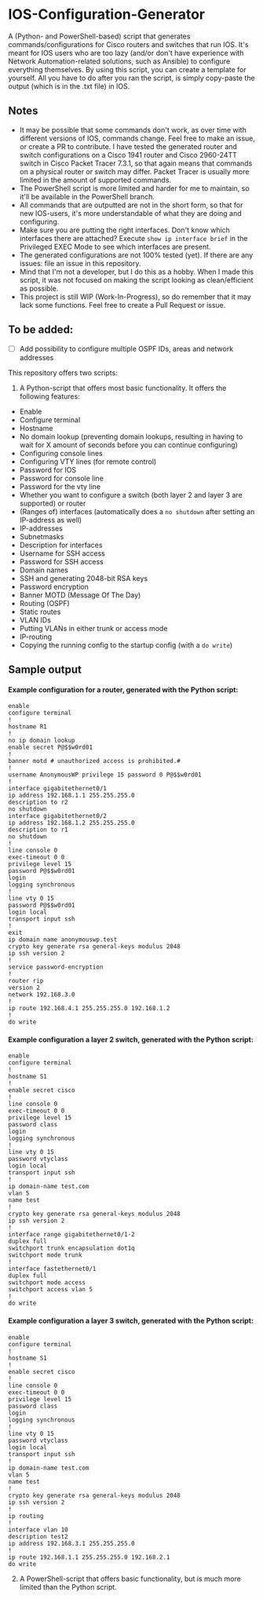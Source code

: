 # IOS-Configuration-Generator

 A (Python- and PowerShell-based) script that generates commands/configurations for Cisco routers and switches that run IOS. It's meant for IOS users who are too lazy (and/or don't have experience with Network Automation-related solutions, such as Ansible) to configure everything themselves. By using this script, you can create a template for yourself. All you have to do after you ran the script, is simply copy-paste the output (which is in the .txt file) in IOS.

## Notes
 
 - It may be possible that some commands don't work, as over time with different versions of IOS, commands change. Feel free to make an issue, or create a PR to contribute. I have tested the generated router and switch configurations on a Cisco 1941 router and Cisco 2960-24TT switch in Cisco Packet Tracer 7.3.1, so that again means that commands on a physical router or switch may differ. Packet Tracer is usually more limited in the amount of supported commands.
 - The PowerShell script is more limited and harder for me to maintain, so it'll be available in the PowerShell branch.
 - All commands that are outputted are not in the short form, so that for new IOS-users, it's more understandable of what they are doing and configuring.
 - Make sure you are putting the right interfaces. Don't know which interfaces there are attached? Execute `show ip interface brief` in the Privileged EXEC Mode to see which interfaces are present.
 - The generated configurations are not 100% tested (yet). If there are any issues: file an issue in this repository.
 - Mind that I'm not a developer, but I do this as a hobby. When I made this script, it was not focused on making the script looking as clean/efficient as possible.
 - This project is still WIP (Work-In-Progress), so do remember that it may lack some functions. Feel free to create a Pull Request or issue.

## To be added:

 - [ ] Add possibility to configure multiple OSPF IDs, areas and network addresses

This repository offers two scripts:

1. A Python-script that offers most basic functionality. It offers the following features:

- Enable
- Configure terminal
- Hostname
- No domain lookup (preventing domain lookups, resulting in having to wait for X amount of seconds before you can continue configuring)
- Configuring console lines
- Configuring VTY lines (for remote control)
- Password for IOS
- Password for console line
- Password for the vty line
- Whether you want to configure a switch (both layer 2 and layer 3 are supported) or router
- (Ranges of) interfaces (automatically does a `no shutdown` after setting an IP-address as well)
- IP-addresses
- Subnetmasks
- Description for interfaces
- Username for SSH access
- Password for SSH access
- Domain names
- SSH and generating 2048-bit RSA keys
- Password encryption
- Banner MOTD (Message Of The Day)
- Routing (OSPF)
- Static routes
- VLAN IDs
- Putting VLANs in either trunk or access mode
- IP-routing
- Copying the running config to the startup config (with a `do write`)

## Sample output

#### Example configuration for a **router**, generated with the Python script:

```
enable
configure terminal
!
hostname R1
!
no ip domain lookup
enable secret P@$$w0rd01
!
banner motd # unauthorized access is prohibited.#
!
username AnonymousWP privilege 15 password 0 P@$$w0rd01
!
interface gigabitethernet0/1
ip address 192.168.1.1 255.255.255.0
description to r2
no shutdown
interface gigabitethernet0/2
ip address 192.168.1.2 255.255.255.0
description to r1
no shutdown
!
line console 0
exec-timeout 0 0
privilege level 15
password P@$$w0rd01
login
logging synchronous
!
line vty 0 15
password P@$$w0rd01
login local
transport input ssh
!
exit
ip domain name anonymouswp.test
crypto key generate rsa general-keys modulus 2048
ip ssh version 2
!
service password-encryption
!
router rip
version 2
network 192.168.3.0
!
ip route 192.168.4.1 255.255.255.0 192.168.1.2
!
do write
```

#### Example configuration **a layer 2 switch**, generated with the Python script:

```
enable
configure terminal
!
hostname S1
!
enable secret cisco
!
line console 0
exec-timeout 0 0
privilege level 15
password class
login
logging synchronous
!
line vty 0 15
password vtyclass
login local
transport input ssh
!
ip domain-name test.com
vlan 5
name test
!
crypto key generate rsa general-keys modulus 2048
ip ssh version 2
!
interface range gigabitethernet0/1-2
duplex full 
switchport trunk encapsulation dot1q 
switchport mode trunk 
!
interface fastethernet0/1
duplex full 
switchport mode access 
switchport access vlan 5
!
do write
```

#### Example configuration **a layer 3 switch**, generated with the Python script:

```
enable
configure terminal
!
hostname S1
!
enable secret cisco
!
line console 0
exec-timeout 0 0
privilege level 15
password class
login
logging synchronous
!
line vty 0 15
password vtyclass
login local
transport input ssh
!
ip domain-name test.com
vlan 5
name test
!
crypto key generate rsa general-keys modulus 2048
ip ssh version 2
!
ip routing 
!
interface vlan 10
description test2
ip address 192.168.3.1 255.255.255.0
!
ip route 192.168.1.1 255.255.255.0 192.168.2.1
do write
```

2. A PowerShell-script that offers basic functionality, but is much more limited than the Python script.

